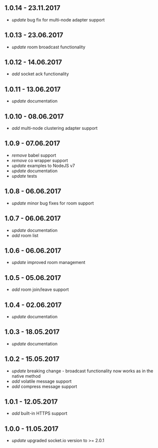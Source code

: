 
## 1.0.14 - 23.11.2017

* _update_ bug fix for multi-node adapter support

## 1.0.13 - 23.06.2017

* _update_ room broadcast functionality

## 1.0.12 - 14.06.2017

* _add_ socket ack functionality

## 1.0.11 - 13.06.2017

* _update_ documentation

## 1.0.10 - 08.06.2017

* _add_ multi-node clustering adapter support

## 1.0.9 - 07.06.2017

* _remove_ babel support
* _remove_ co wrapper support
* _update_ examples to NodeJS v7
* _update_ documentation
* _update_ tests

## 1.0.8 - 06.06.2017

* _update_ minor bug fixes for room support

## 1.0.7 - 06.06.2017

* _update_ documentation
* _add_ room list

## 1.0.6 - 06.06.2017

* _update_ improved room management

## 1.0.5 - 05.06.2017

* _add_ room join/leave support

## 1.0.4 - 02.06.2017

* _update_ documentation

## 1.0.3 - 18.05.2017

* _update_ documentation

## 1.0.2 - 15.05.2017

* _update_ breaking change - broadcast functionality now works as in the native method
* _add_ volatile message support
* _add_ compress message support

## 1.0.1 - 12.05.2017

* _add_ built-in HTTPS support

## 1.0.0 - 11.05.2017

* _update_ upgraded socket.io version to >= 2.0.1
